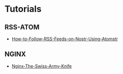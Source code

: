 #  Tutorials
## RSS-ATOM

- [How-to-Follow-RSS-Feeds-on-Nostr-Using-Atomstr](http://gollum.libretechsystems.xyz:4567/wiki/Tutorials/RSS-ATOM/How-to-Follow-RSS-Feeds-on-Nostr-Using-Atomstr.md)

## NGINX

- [Nginx-The-Swiss-Army-Knife](http://gollum.libretechsystems.xyz:4567/wiki/Tutorials/NGINX/The-Swiss-Army-Knife.md)
